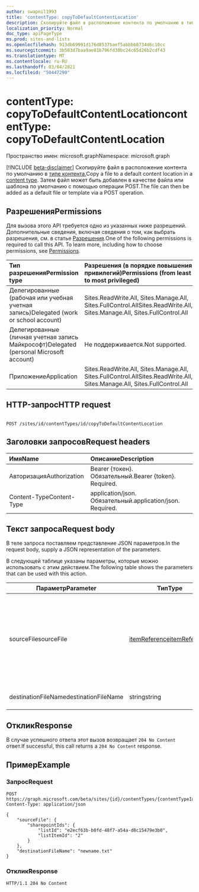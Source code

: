 ```yaml
---
author: swapnil1993
title: 'contentType: copyToDefaultContentLocation'
description: Скопируйте файл в расположение контента по умолчанию в типе контента.
localization_priority: Normal
doc_type: apiPageType
ms.prod: sites-and-lists
ms.openlocfilehash: 913db69991d176d8537baef5abbbb8734d6c10cc
ms.sourcegitcommit: 3b583d7baa9ae81b796fd30bc24c65d26b2cdf43
ms.translationtype: MT
ms.contentlocale: ru-RU
ms.lasthandoff: 03/04/2021
ms.locfileid: "50447290"
---
```

# <a name="contenttype-copytodefaultcontentlocation"></a><span data-ttu-id="99f3a-103">contentType: copyToDefaultContentLocation</span><span class="sxs-lookup"><span data-stu-id="99f3a-103">contentType: copyToDefaultContentLocation</span></span>
<span data-ttu-id="99f3a-104">Пространство имен: microsoft.graph</span><span class="sxs-lookup"><span data-stu-id="99f3a-104">Namespace: microsoft.graph</span></span>

[!INCLUDE [beta-disclaimer](../../includes/beta-disclaimer.md)]
<span data-ttu-id="99f3a-105">Скопируйте файл в расположение контента по умолчанию в [типе контента.][contentType]</span><span class="sxs-lookup"><span data-stu-id="99f3a-105">Copy a file to a default content location in a [content type][contentType].</span></span> <span data-ttu-id="99f3a-106">Затем файл может быть добавлен в качестве файла или шаблона по умолчанию с помощью операции POST.</span><span class="sxs-lookup"><span data-stu-id="99f3a-106">The file can then be added as a default file or template via a POST operation.</span></span>

## <a name="permissions"></a><span data-ttu-id="99f3a-107">Разрешения</span><span class="sxs-lookup"><span data-stu-id="99f3a-107">Permissions</span></span>  

<span data-ttu-id="99f3a-p102">Для вызова этого API требуется одно из указанных ниже разрешений. Дополнительные сведения, включая сведения о том, как выбрать разрешения, см. в статье [Разрешения](/graph/permissions_reference.md).</span><span class="sxs-lookup"><span data-stu-id="99f3a-p102">One of the following permissions is required to call this API. To learn more, including how to choose permissions, see [Permissions](/graph/permissions_reference.md).</span></span>

  

|<span data-ttu-id="99f3a-110">Тип разрешения</span><span class="sxs-lookup"><span data-stu-id="99f3a-110">Permission type</span></span> | <span data-ttu-id="99f3a-111">Разрешения (в порядке повышения привилегий)</span><span class="sxs-lookup"><span data-stu-id="99f3a-111">Permissions (from least to most privileged)</span></span> |
|:--------------------|:---------------------------------------------------------|
|<span data-ttu-id="99f3a-112">Делегированные (рабочая или учебная учетная запись)</span><span class="sxs-lookup"><span data-stu-id="99f3a-112">Delegated (work or school account)</span></span> | <span data-ttu-id="99f3a-113">Sites.ReadWrite.All, Sites.Manage.All, Sites.FullControl.All</span><span class="sxs-lookup"><span data-stu-id="99f3a-113">Sites.ReadWrite.All, Sites.Manage.All, Sites.FullControl.All</span></span>  |
|<span data-ttu-id="99f3a-114">Делегированные (личная учетная запись Майкрософт)</span><span class="sxs-lookup"><span data-stu-id="99f3a-114">Delegated (personal Microsoft account)</span></span> | <span data-ttu-id="99f3a-115">Не поддерживается.</span><span class="sxs-lookup"><span data-stu-id="99f3a-115">Not supported.</span></span> |
|<span data-ttu-id="99f3a-116">Приложение</span><span class="sxs-lookup"><span data-stu-id="99f3a-116">Application</span></span> | <span data-ttu-id="99f3a-117">Sites.ReadWrite.All, Sites.Manage.All, Sites.FullControl.All</span><span class="sxs-lookup"><span data-stu-id="99f3a-117">Sites.ReadWrite.All, Sites.Manage.All, Sites.FullControl.All</span></span> |

  

## <a name="http-request"></a><span data-ttu-id="99f3a-118">HTTP-запрос</span><span class="sxs-lookup"><span data-stu-id="99f3a-118">HTTP request</span></span>

<!-- {
  "blockType": "ignored"
}
-->

```http

POST /sites/id/contentTypes/id/copyToDefaultContentLocation 
```

## <a name="request-headers"></a><span data-ttu-id="99f3a-119">Заголовки запросов</span><span class="sxs-lookup"><span data-stu-id="99f3a-119">Request headers</span></span>
|<span data-ttu-id="99f3a-120">Имя</span><span class="sxs-lookup"><span data-stu-id="99f3a-120">Name</span></span>|<span data-ttu-id="99f3a-121">Описание</span><span class="sxs-lookup"><span data-stu-id="99f3a-121">Description</span></span>|
|:---|:---|
|<span data-ttu-id="99f3a-122">Авторизация</span><span class="sxs-lookup"><span data-stu-id="99f3a-122">Authorization</span></span>|<span data-ttu-id="99f3a-p103">Bearer {токен}. Обязательный.</span><span class="sxs-lookup"><span data-stu-id="99f3a-p103">Bearer {token}. Required.</span></span>|
|<span data-ttu-id="99f3a-125">Content-Type</span><span class="sxs-lookup"><span data-stu-id="99f3a-125">Content-Type</span></span>|<span data-ttu-id="99f3a-p104">application/json. Обязательный.</span><span class="sxs-lookup"><span data-stu-id="99f3a-p104">application/json. Required.</span></span>|

## <a name="request-body"></a><span data-ttu-id="99f3a-128">Текст запроса</span><span class="sxs-lookup"><span data-stu-id="99f3a-128">Request body</span></span>
<span data-ttu-id="99f3a-129">В теле запроса поставляем представление JSON параметров.</span><span class="sxs-lookup"><span data-stu-id="99f3a-129">In the request body, supply a JSON representation of the parameters.</span></span>

<span data-ttu-id="99f3a-130">В следующей таблице указаны параметры, которые можно использовать с этим действием.</span><span class="sxs-lookup"><span data-stu-id="99f3a-130">The following table shows the parameters that can be used with this action.</span></span>


|<span data-ttu-id="99f3a-131">Параметр</span><span class="sxs-lookup"><span data-stu-id="99f3a-131">Parameter</span></span>|<span data-ttu-id="99f3a-132">Тип</span><span class="sxs-lookup"><span data-stu-id="99f3a-132">Type</span></span>|<span data-ttu-id="99f3a-133">Описание</span><span class="sxs-lookup"><span data-stu-id="99f3a-133">Description</span></span>|
|-|-|-|
|<span data-ttu-id="99f3a-134">sourceFile</span><span class="sxs-lookup"><span data-stu-id="99f3a-134">sourceFile</span></span>| [<span data-ttu-id="99f3a-135">itemReference</span><span class="sxs-lookup"><span data-stu-id="99f3a-135">itemReference</span></span>](../resources/itemreference.md) |<span data-ttu-id="99f3a-136">Метаданные о исходных файлах, которые необходимо скопировать в расположение контента по умолчанию.</span><span class="sxs-lookup"><span data-stu-id="99f3a-136">Metadata about the source file that needs to be copied to the default content location.</span></span> <span data-ttu-id="99f3a-137">Обязательный.</span><span class="sxs-lookup"><span data-stu-id="99f3a-137">Required.</span></span>|
|<span data-ttu-id="99f3a-138">destinationFileName</span><span class="sxs-lookup"><span data-stu-id="99f3a-138">destinationFileName</span></span>| <span data-ttu-id="99f3a-139">string</span><span class="sxs-lookup"><span data-stu-id="99f3a-139">string</span></span> |<span data-ttu-id="99f3a-140">Имя файла назначения.</span><span class="sxs-lookup"><span data-stu-id="99f3a-140">Destination filename.</span></span> 

## <a name="response"></a><span data-ttu-id="99f3a-141">Отклик</span><span class="sxs-lookup"><span data-stu-id="99f3a-141">Response</span></span>


<span data-ttu-id="99f3a-142">В случае успешного ответа этот вызов возвращает `204 No Content` ответ.</span><span class="sxs-lookup"><span data-stu-id="99f3a-142">If successful, this call returns a `204 No Content` response.</span></span>

## <a name="example"></a><span data-ttu-id="99f3a-143">Пример</span><span class="sxs-lookup"><span data-stu-id="99f3a-143">Example</span></span>

### <a name="request"></a><span data-ttu-id="99f3a-144">Запрос</span><span class="sxs-lookup"><span data-stu-id="99f3a-144">Request</span></span>
<!-- {
  "blockType": "request",
  "name": "contenttype_copytodefaultcontentlocation"
}
-->
```http
POST https://graph.microsoft.com/beta/sites/{id}/contentTypes/{contentTypeId}/copyToDefaultContentLocation 
Content-Type: application/json

{
    "sourceFile": {
        "sharepointIds": {
            "listId": "e2ecf63b-b0fd-48f7-a54a-d8c15479e3b0",
            "listItemId": "2"
        }
    },
    "destinationFileName": "newname.txt"
}
```



### <a name="response"></a><span data-ttu-id="99f3a-145">Отклик</span><span class="sxs-lookup"><span data-stu-id="99f3a-145">Response</span></span>


<!-- { "blockType": "response" } -->

```http
HTTP/1.1 204 No Content

```

  

[contentType]: ../resources/contentType.md
